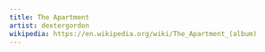 ```yaml
---
title: The Apartment
artist: dextergordon
wikipedia: https://en.wikipedia.org/wiki/The_Apartment_(album)
---
```


